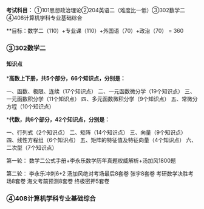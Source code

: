 **考试科目：**
①101思想政治理论②204英语二（难度比一低）③302数学二④408计算机学科专业基础综合


**目标：数学二（110）+专业课（110）+外国语（70）+政治（70） = 360

### ③302数学二
#### 知识点
***高数上下册，共5个部分，66个知识点，分别是：**

一、函数、极限、连续（17个知识点）
二、一元函数微分学（19个知识点）
三、一元函数积分学（11个知识点）
四、多元函数微积分学（9个知识点）
五、常微分方程（10个知识点）

***代数，共6个部分，42个知识点，分别是：**

一、行列式（2个知识点）
二、矩阵（14个知识点）
三、向量（9个知识点）
四、线性方程组（6个知识点）
五、矩阵的特征值及特征向量（4个知识点）
六、二次型（7个知识点）


第一轮：
数学二公式手册+李永乐数学历年真题权威解析+汤加风1800题

第二轮：
李永乐冲刺6+2
汤加风绝对考场最后8套卷
张宇8套卷
考研数学决胜考场8套卷
海文考前预测8套卷
终极密押5套卷


### ④408计算机学科专业基础综合

